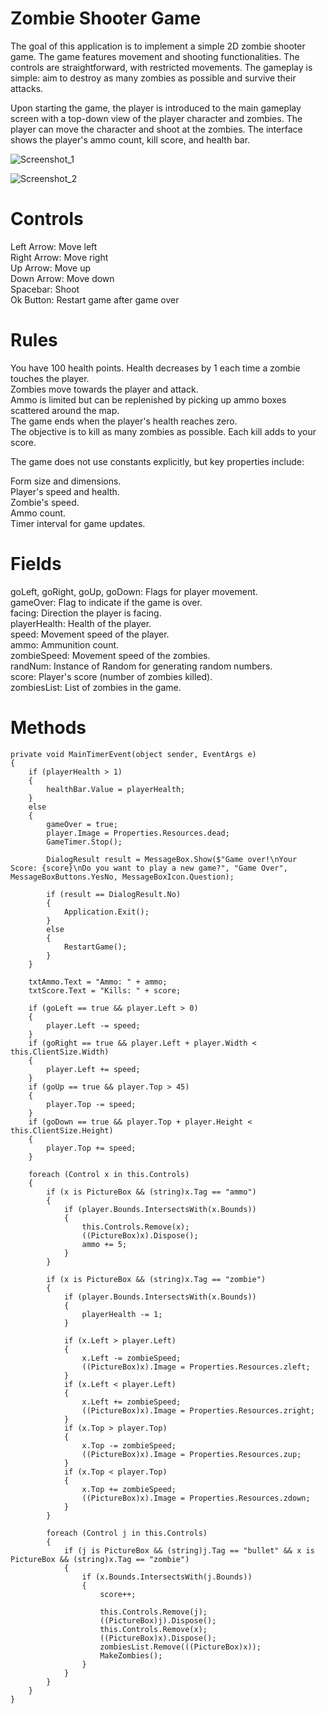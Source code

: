 # Zombie Shooter Game

The goal of this application is to implement a simple 2D zombie shooter game. The game features movement and shooting functionalities. The controls are straightforward, with restricted movements. The gameplay is simple: aim to destroy as many zombies as possible and survive their attacks.

Upon starting the game, the player is introduced to the main gameplay screen with a top-down view of the player character and zombies. The player can move the character and shoot at the zombies. The interface shows the player's ammo count, kill score, and health bar.

![Screenshot_1](https://github.com/leonsaraqini/ZombieShooter/assets/73612089/d7b5ccb5-2fc7-4688-af50-ac016c31efe8)

![Screenshot_2](https://github.com/leonsaraqini/ZombieShooter/assets/73612089/7af49f4a-013e-4d2c-ab95-9bbced362fe9)

# Controls

Left Arrow: Move left <br />
Right Arrow: Move right <br />
Up Arrow: Move up <br />
Down Arrow: Move down <br />
Spacebar: Shoot <br />
Ok Button: Restart game after game over <br />

# Rules
You have 100 health points. Health decreases by 1 each time a zombie touches the player. <br />
Zombies move towards the player and attack. <br />
Ammo is limited but can be replenished by picking up ammo boxes scattered around the map. <br />
The game ends when the player's health reaches zero. <br />
The objective is to kill as many zombies as possible. Each kill adds to your score. <br />

The game does not use constants explicitly, but key properties include: <br />

Form size and dimensions. <br /> 
Player's speed and health. <br />
Zombie's speed. <br />
Ammo count. <br />
Timer interval for game updates. <br />

# Fields

goLeft, goRight, goUp, goDown: Flags for player movement. <br />
gameOver: Flag to indicate if the game is over. <br />
facing: Direction the player is facing. <br />
playerHealth: Health of the player. <br />
speed: Movement speed of the player. <br />
ammo: Ammunition count. <br />
zombieSpeed: Movement speed of the zombies. <br />
randNum: Instance of Random for generating random numbers. <br />
score: Player's score (number of zombies killed). <br />
zombiesList: List of zombies in the game. <br />

# Methods

```
private void MainTimerEvent(object sender, EventArgs e)
{
    if (playerHealth > 1)
    {
        healthBar.Value = playerHealth;
    }
    else
    {
        gameOver = true;
        player.Image = Properties.Resources.dead;
        GameTimer.Stop();

        DialogResult result = MessageBox.Show($"Game over!\nYour Score: {score}\nDo you want to play a new game?", "Game Over", MessageBoxButtons.YesNo, MessageBoxIcon.Question);

        if (result == DialogResult.No)
        {
            Application.Exit();
        }
        else
        {
            RestartGame();
        }
    }

    txtAmmo.Text = "Ammo: " + ammo;
    txtScore.Text = "Kills: " + score;

    if (goLeft == true && player.Left > 0)
    {
        player.Left -= speed;
    }
    if (goRight == true && player.Left + player.Width < this.ClientSize.Width)
    {
        player.Left += speed;
    }
    if (goUp == true && player.Top > 45)
    {
        player.Top -= speed;
    }
    if (goDown == true && player.Top + player.Height < this.ClientSize.Height)
    {
        player.Top += speed;
    }

    foreach (Control x in this.Controls)
    {
        if (x is PictureBox && (string)x.Tag == "ammo")
        {
            if (player.Bounds.IntersectsWith(x.Bounds))
            {
                this.Controls.Remove(x);
                ((PictureBox)x).Dispose();
                ammo += 5;
            }
        }

        if (x is PictureBox && (string)x.Tag == "zombie")
        {
            if (player.Bounds.IntersectsWith(x.Bounds))
            {
                playerHealth -= 1;
            }

            if (x.Left > player.Left)
            {
                x.Left -= zombieSpeed;
                ((PictureBox)x).Image = Properties.Resources.zleft;
            }
            if (x.Left < player.Left)
            {
                x.Left += zombieSpeed;
                ((PictureBox)x).Image = Properties.Resources.zright;
            }
            if (x.Top > player.Top)
            {
                x.Top -= zombieSpeed;
                ((PictureBox)x).Image = Properties.Resources.zup;
            }
            if (x.Top < player.Top)
            {
                x.Top += zombieSpeed;
                ((PictureBox)x).Image = Properties.Resources.zdown;
            }
        }

        foreach (Control j in this.Controls)
        {
            if (j is PictureBox && (string)j.Tag == "bullet" && x is PictureBox && (string)x.Tag == "zombie")
            {
                if (x.Bounds.IntersectsWith(j.Bounds))
                {
                    score++;

                    this.Controls.Remove(j);
                    ((PictureBox)j).Dispose();
                    this.Controls.Remove(x);
                    ((PictureBox)x).Dispose();
                    zombiesList.Remove(((PictureBox)x));
                    MakeZombies();
                }
            }
        }
    }
}
```     

